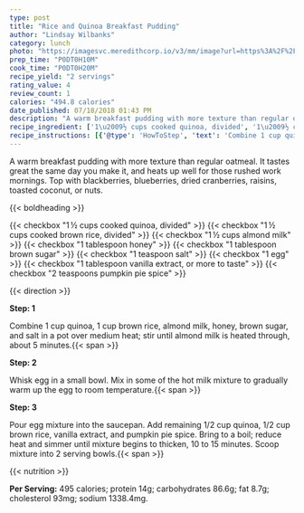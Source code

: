 ```yaml
---
type: post
title: "Rice and Quinoa Breakfast Pudding"
author: "Lindsay Wilbanks"
category: lunch
photo: "https://imagesvc.meredithcorp.io/v3/mm/image?url=https%3A%2F%2Fimages.media-allrecipes.com%2Fuserphotos%2F4554859.jpg"
prep_time: "P0DT0H10M"
cook_time: "P0DT0H20M"
recipe_yield: "2 servings"
rating_value: 4
review_count: 1
calories: "494.8 calories"
date_published: 07/18/2018 01:43 PM
description: "A warm breakfast pudding with more texture than regular oatmeal. It tastes great the same day you make it, and heats up well for those rushed work mornings. Top with blackberries, blueberries, dried cranberries, raisins, toasted coconut, or nuts."
recipe_ingredient: ['1\u2009½ cups cooked quinoa, divided', '1\u2009½ cups cooked brown rice, divided', '1\u2009½ cups almond milk', '1 tablespoon honey', '1 tablespoon brown sugar', '1 teaspoon salt', '1 egg', '1 tablespoon vanilla extract, or more to taste', '2 teaspoons pumpkin pie spice']
recipe_instructions: [{'@type': 'HowToStep', 'text': 'Combine 1 cup quinoa, 1 cup brown rice, almond milk, honey, brown sugar, and salt in a pot over medium heat; stir until almond milk is heated through, about 5 minutes.\n'}, {'@type': 'HowToStep', 'text': 'Whisk egg in a small bowl. Mix in some of the hot milk mixture to gradually warm up the egg to room temperature.\n'}, {'@type': 'HowToStep', 'text': 'Pour egg mixture into the saucepan. Add remaining 1/2 cup quinoa, 1/2 cup brown rice, vanilla extract, and pumpkin pie spice. Bring to a boil; reduce heat and simmer until mixture begins to thicken, 10 to 15 minutes. Scoop mixture into 2 serving bowls.\n'}]
---
```


A warm breakfast pudding with more texture than regular oatmeal. It tastes great the same day you make it, and heats up well for those rushed work mornings. Top with blackberries, blueberries, dried cranberries, raisins, toasted coconut, or nuts. 

{{< boldheading >}}

{{< checkbox "1 ½ cups cooked quinoa, divided" >}}
{{< checkbox "1 ½ cups cooked brown rice, divided" >}}
{{< checkbox "1 ½ cups almond milk" >}}
{{< checkbox "1 tablespoon honey" >}}
{{< checkbox "1 tablespoon brown sugar" >}}
{{< checkbox "1 teaspoon salt" >}}
{{< checkbox "1  egg" >}}
{{< checkbox "1 tablespoon vanilla extract, or more to taste" >}}
{{< checkbox "2 teaspoons pumpkin pie spice" >}}


{{< direction >}}

**Step: 1**

Combine 1 cup quinoa, 1 cup brown rice, almond milk, honey, brown sugar, and salt in a pot over medium heat; stir until almond milk is heated through, about 5 minutes.{{< span >}}

**Step: 2**

Whisk egg in a small bowl. Mix in some of the hot milk mixture to gradually warm up the egg to room temperature.{{< span >}}

**Step: 3**

Pour egg mixture into the saucepan. Add remaining 1/2 cup quinoa, 1/2 cup brown rice, vanilla extract, and pumpkin pie spice. Bring to a boil; reduce heat and simmer until mixture begins to thicken, 10 to 15 minutes. Scoop mixture into 2 serving bowls.{{< span >}}

{{< nutrition >}}

**Per Serving:** 495 calories; protein 14g; carbohydrates 86.6g; fat 8.7g; cholesterol 93mg; sodium 1338.4mg.